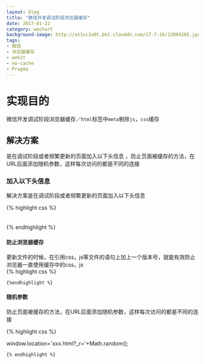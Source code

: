 ```yaml
---
layout: blog
title: "微信开发调试阶段浏览器缓存"
date: 2017-01-22
category: wechart
background-image: http://ot1cc1u9t.bkt.clouddn.com/17-7-16/13004205.jpg
tags:  
- 微信
- 浏览器缓存
- wekit
- no-cache
- Pragma
---
```

# 实现目的

微信开发调试阶段浏览器缓存／``html``标签中``meta``剔除``js``，``css``缓存</center>

## 解决方案
是在调试阶段或者频繁更新的页面加入以下头信息 ，防止页面被缓存的方法，在URL后面添加随机参数，这样每次访问的都是不同的连接 

### 加入以下头信息 

解决方案是在调试阶段或者频繁更新的页面加入以下头信息 

{% highlight css %}
 <meta http-equiv="Cache-Control" content="no-cache, no-store, must-revalidate" />  
<meta http-equiv="Pragma" content="no-cache" />  
<meta http-equiv="Expires" content="0" />  
   {% endhighlight %}

####  防止浏览器缓存

更新文件的时候，在引用css，js等文件的语句上加上一个版本号，就能有效防止浏览器一直使用缓存中的css，js  
     {% highlight css %}
     
<link href="css/demo.css?v=201606131149" rel="stylesheet">  

    {%endhighlight %}
#### 随机参数 

防止页面被缓存的方法，在URL后面添加随机参数，这样每次访问的都是不同的连接
 
{% highlight css %}

window.location='xxx.html?_r='+Math.random();  

    {% endhighlight %}


